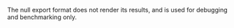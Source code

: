 The null export format does not render its results, and is used for debugging
and benchmarking only.
